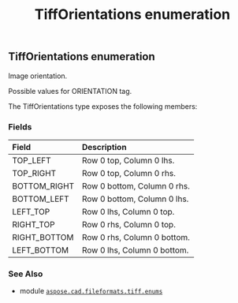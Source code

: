 ﻿---
title: TiffOrientations enumeration
second_title: Aspose.CAD for Python via .NET API References
description: 
type: docs
weight: 100
url: /python-net/aspose.cad.fileformats.tiff.enums/tifforientations/
is_root: false
---

## TiffOrientations enumeration

Image orientation.

Possible values for ORIENTATION tag.



The TiffOrientations type exposes the following members:

### Fields
| Field | Description |
| :- | :- |
| TOP_LEFT | Row 0 top, Column 0 lhs. |
| TOP_RIGHT | Row 0 top, Column 0 rhs. |
| BOTTOM_RIGHT | Row 0 bottom, Column 0 rhs. |
| BOTTOM_LEFT | Row 0 bottom, Column 0 lhs. |
| LEFT_TOP | Row 0 lhs, Column 0 top. |
| RIGHT_TOP | Row 0 rhs, Column 0 top. |
| RIGHT_BOTTOM | Row 0 rhs, Column 0 bottom. |
| LEFT_BOTTOM | Row 0 lhs, Column 0 bottom. |



### See Also
* module [`aspose.cad.fileformats.tiff.enums`](..)

